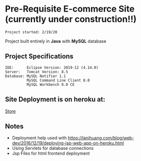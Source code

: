 # Pre-Requisite E-commerce Site (currently under construction!!)
    Project started: 2/19/20

Project built entirely in **Java** with **MySQL** database

## Project Specifications
```
IDE:      Eclipse Version: 2019-12 (4.14.0)
Server:   Tomcat Version: 8.5
Database: MySQL Notifier 1.1
          MySQL Command Line Client 8.0
          MySQL Workbench 8.0 CE
```
## Site Deployment is on heroku at:

[Store](https://serene-sierra-69634.herokuapp.com/)

## Notes
* Deployment help used with https://lanihuang.com/blog/web-dev/2016/12/19/deploying-jsp-web-app-on-heroku.html
* Using Servlets for database connections
* Jsp Files for html frontend deployment



